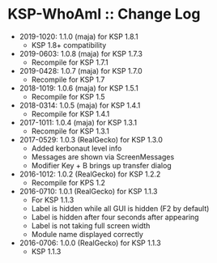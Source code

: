 # KSP-WhoAmI :: Change Log

* 2019-1020: 1.1.0 (maja) for KSP 1.8.1
	+ KSP 1.8+ compatibility
* 2019-0603: 1.0.8 (maja) for KSP 1.7.3
	+ Recompile for KSP 1.7.1
* 2019-0428: 1.0.7 (maja) for KSP 1.7.0
	+ Recompile for KSP 1.7
* 2018-1019: 1.0.6 (maja) for KSP 1.5.1
	+ Recompile for KSP 1.5
* 2018-0314: 1.0.5 (maja) for KSP 1.4.1
	+ Recompile for KSP 1.4.1
* 2017-1011: 1.0.4 (maja) for KSP 1.3.1
	+ Recompile for KSP 1.3.1
* 2017-0529: 1.0.3 (RealGecko) for KSP 1.3.0
	+ Added kerbonaut level info
	+ Messages are shown via ScreenMessages
	+ Modifier Key + B brings up transfer dialog
* 2016-1012: 1.0.2 (RealGecko) for KSP 1.2.2
	+ Recompile for KPS 1.2
* 2016-0710: 1.0.1 (RealGecko) for KSP 1.1.3
	+ For KSP 1.1.3
	+ Label is hidden while all GUI is hidden (F2 by default)
	+ Label is hidden after four seconds after appearing
	+ Label is not taking full screen width
	+ Module name displayed correctly
* 2016-0706: 1.0.0 (RealGecko) for KSP 1.1.3
	+ KSP 1.1.3
